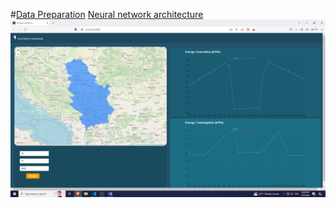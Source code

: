 #[Data Preparation](Preparation.ipynb)
[Neural network architecture](NeuralNetworkArchitecture.ipynb)
![User Interface](ApiUI.png)
